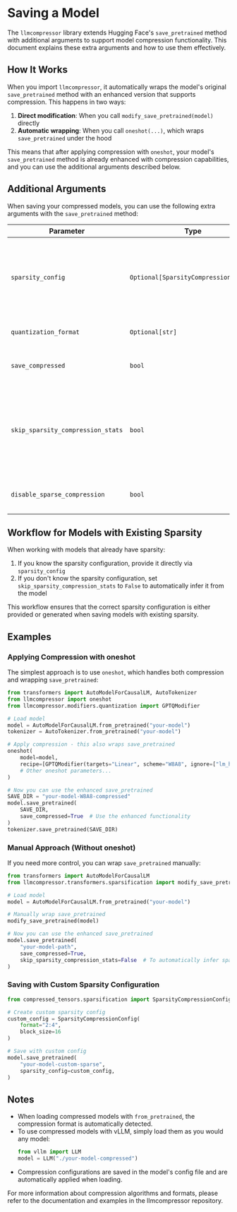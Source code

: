 # Saving a Model

The `llmcompressor` library extends Hugging Face's `save_pretrained` method with additional arguments to support model compression functionality. This document explains these extra arguments and how to use them effectively.

## How It Works

When you import `llmcompressor`, it automatically wraps the model's original `save_pretrained` method with an enhanced version that supports compression. This happens in two ways:

1. **Direct modification**: When you call `modify_save_pretrained(model)` directly
2. **Automatic wrapping**: When you call `oneshot(...)`, which wraps `save_pretrained` under the hood

This means that after applying compression with `oneshot`, your model's `save_pretrained` method is already enhanced with compression capabilities, and you can use the additional arguments described below.

## Additional Arguments

When saving your compressed models, you can use the following extra arguments with the `save_pretrained` method:

| Parameter | Type | Default | Description |
|-----------|------|---------|-------------|
| `sparsity_config` | `Optional[SparsityCompressionConfig]` | `None` | Optional configuration for sparsity compression. This should be provided if there's existing sparsity in the model. If None and `skip_sparsity_compression_stats` is False, configuration will be automatically inferred from the model. |
| `quantization_format` | `Optional[str]` | `None` | Optional format string for quantization. If not provided, it will be inferred from the model. |
| `save_compressed` | `bool` | `True` | Controls whether to save the model in a compressed format. Set to `False` to save in the original dense format. |
| `skip_sparsity_compression_stats` | `bool` | `True` | Controls whether to skip calculating sparsity statistics (e.g., global sparsity and structure) when saving the model. Set to `False` to include these statistics. If you are not providing a `sparsity_config`, you should set this to `False` to automatically generate the config for you. |
| `disable_sparse_compression` | `bool` | `False` | When set to `True`, skips any sparse compression during save, even if the model has been previously compressed. |

## Workflow for Models with Existing Sparsity

When working with models that already have sparsity:

1. If you know the sparsity configuration, provide it directly via `sparsity_config`
2. If you don't know the sparsity configuration, set `skip_sparsity_compression_stats` to `False` to automatically infer it from the model

This workflow ensures that the correct sparsity configuration is either provided or generated when saving models with existing sparsity.

## Examples

### Applying Compression with oneshot

The simplest approach is to use `oneshot`, which handles both compression and wrapping `save_pretrained`:

```python
from transformers import AutoModelForCausalLM, AutoTokenizer
from llmcompressor import oneshot
from llmcompressor.modifiers.quantization import GPTQModifier

# Load model
model = AutoModelForCausalLM.from_pretrained("your-model")
tokenizer = AutoTokenizer.from_pretrained("your-model")

# Apply compression - this also wraps save_pretrained
oneshot(
    model=model,
    recipe=[GPTQModifier(targets="Linear", scheme="W8A8", ignore=["lm_head"])],
    # Other oneshot parameters...
)

# Now you can use the enhanced save_pretrained
SAVE_DIR = "your-model-W8A8-compressed"
model.save_pretrained(
    SAVE_DIR,
    save_compressed=True  # Use the enhanced functionality
)
tokenizer.save_pretrained(SAVE_DIR)
```

### Manual Approach (Without oneshot)

If you need more control, you can wrap `save_pretrained` manually:

```python
from transformers import AutoModelForCausalLM
from llmcompressor.transformers.sparsification import modify_save_pretrained

# Load model
model = AutoModelForCausalLM.from_pretrained("your-model")

# Manually wrap save_pretrained
modify_save_pretrained(model)

# Now you can use the enhanced save_pretrained
model.save_pretrained(
    "your-model-path",
    save_compressed=True,
    skip_sparsity_compression_stats=False  # To automatically infer sparsity config
)
```

### Saving with Custom Sparsity Configuration

```python
from compressed_tensors.sparsification import SparsityCompressionConfig

# Create custom sparsity config
custom_config = SparsityCompressionConfig(
    format="2:4",
    block_size=16
)

# Save with custom config
model.save_pretrained(
    "your-model-custom-sparse",
    sparsity_config=custom_config,
)
```

## Notes

- When loading compressed models with `from_pretrained`, the compression format is automatically detected.
- To use compressed models with vLLM, simply load them as you would any model:
  ```python
  from vllm import LLM
  model = LLM("./your-model-compressed")
  ```
- Compression configurations are saved in the model's config file and are automatically applied when loading.

For more information about compression algorithms and formats, please refer to the documentation and examples in the llmcompressor repository.